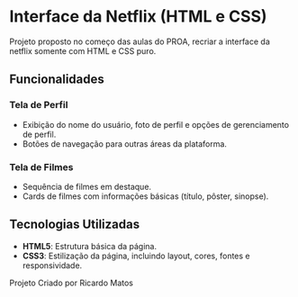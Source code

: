 # Interface da Netflix (HTML e CSS)

Projeto proposto no começo das aulas do PROA, recriar a interface da netflix somente com HTML e CSS puro. 

## Funcionalidades

### Tela de Perfil
- Exibição do nome do usuário, foto de perfil e opções de gerenciamento de perfil.
- Botões de navegação para outras áreas da plataforma.

### Tela de Filmes
- Sequência de filmes em destaque.
- Cards de filmes com informações básicas (título, pôster, sinopse).

## Tecnologias Utilizadas
- **HTML5**: Estrutura básica da página.
- **CSS3**: Estilização da página, incluindo layout, cores, fontes e responsividade.

Projeto Criado por Ricardo Matos  
